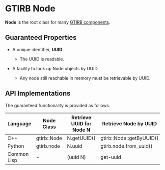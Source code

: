 # GTIRB Node


**Node** is the root class for many [GTIRB components](ComponentIndex.md).



## Guaranteed Properties


- A unique identifier, **UUID**
   - The UUID is readable.

- A facility to look up Node objects by UUID.
   - Any node still reachable in memory must be retrievable by UUID.


## API Implementations

The guaranteed functionality is provided as follows.

| Language    | Node Class  | Retrieve UUID for Node N | Retrieve Node by UUID    |
|-------------|-------------|--------------------------|--------------------------|
| C++         | gtirb::Node | N.getUUID()              | gtirb::Node::getByUUID() |
| Python      | gtirb.node  | N.uuid                   | gtirb.node.from_uuid()   |
| Common Lisp | -           | (uuid N)                 | get-uuid                 |
